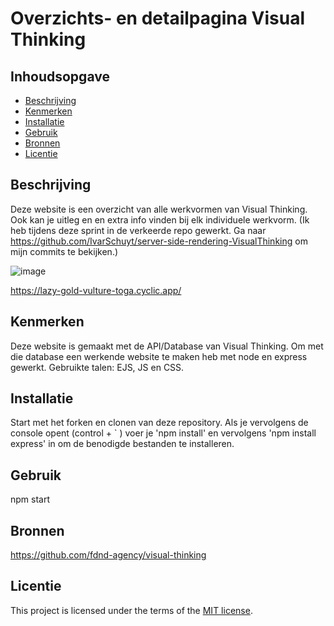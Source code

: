 # Overzichts- en detailpagina Visual Thinking

## Inhoudsopgave

  * [Beschrijving](#beschrijving)
  * [Kenmerken](#kenmerken)
  * [Installatie](#installatie)
  * [Gebruik](#gebruik)
  * [Bronnen](#bronnen)
  * [Licentie](#licentie)

## Beschrijving
<!-- In de Beschrijving staat hoe je project er uit ziet, hoe het werkt en wat je er mee kan. -->
Deze website is een overzicht van alle werkvormen van Visual Thinking. Ook kan je uitleg en en extra info vinden bij elk individuele werkvorm.
(Ik heb tijdens deze sprint in de verkeerde repo gewerkt. Ga naar https://github.com/IvarSchuyt/server-side-rendering-VisualThinking om mijn commits te bekijken.)
<!-- Voeg een mooie poster visual toe 📸 -->
![image](https://user-images.githubusercontent.com/112855849/230031348-514eff4f-6c94-46b6-a4d9-05b76f7471fd.png)
<!-- Voeg een link toe naar Github Pages 🌐-->
https://lazy-gold-vulture-toga.cyclic.app/

## Kenmerken
<!-- Bij Kenmerken staat welke technieken zijn gebruikt en hoe. Wat is de HTML structuur? Wat zijn de belangrijkste dingen in CSS? Wat is er met Javascript gedaan en hoe? Misschien heb je een framwork of library gebruikt? -->
Deze website is gemaakt met de API/Database van Visual Thinking. Om met die database een werkende website te maken heb met node en express gewerkt. Gebruikte talen: EJS, JS en CSS.

## Installatie
Start met het forken en clonen van deze repository. Als je vervolgens de console opent (control + ` ) voer je 'npm install' en vervolgens 'npm install express' in om de benodigde bestanden te installeren.

## Gebruik
npm start

## Bronnen
https://github.com/fdnd-agency/visual-thinking

## Licentie

This project is licensed under the terms of the [MIT license](./LICENSE).
